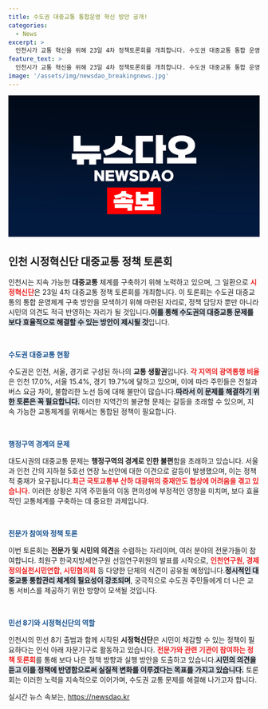 ```yaml
---
title: 수도권 대중교통 통합운영 혁신 방안 공개!
categories:
  - News
excerpt: >
  인천시가 교통 혁신을 위해 23일 4차 정책토론회를 개최합니다. 수도권 대중교통 통합 운영체계 구축을 위한 정부, 전문가, 시민의 참여로 불편한 지역 간 교통 문제를 해결할 방안을 모색합니다. 클릭하여 자세히 알아보세요!
feature_text: >
  인천시가 교통 혁신을 위해 23일 4차 정책토론회를 개최합니다. 수도권 대중교통 통합 운영체계 구축을 위한 정부, 전문가, 시민의 참여로 불편한 지역 간 교통 문제를 해결할 방안을 모색합니다. 클릭하여 자세히 알아보세요!
image: '/assets/img/newsdao_breakingnews.jpg'
---
```


<p><img src="/assets/img/newsdao_breakingnews.jpg" alt="implanttips 속보" /></p>

<h2 data-ke-size="size26">인천 시정혁신단 대중교통 정책 토론회</h2>

<p data-ke-size="size16">인천시는 지속 가능한 <b>대중교통</b> 체계를 구축하기 위해 노력하고 있으며, 그 일환으로 <b><span style="color: #ee2323;">시정혁신단</span></b>은 23일 4차 대중교통 정책 토론회를 개최합니다. 이 토론회는 수도권 대중교통의 통합 운영체계 구축 방안을 모색하기 위해 마련된 자리로, 정책 담당자 뿐만 아니라 시민의 의견도 적극 반영하는 자리가 될 것입니다.<b><span style="background-color: #21538527;">이를 통해 수도권의 대중교통 문제를 보다 효율적으로 해결할 수 있는 방안이 제시될 것</span></b>입니다.</p>

<p data-ke-size="size16">&nbsp;</p>

<p><b><span style="color: #1a5490;">수도권 대중교통 현황</span></b></p>

<p data-ke-size="size16">수도권은 인천, 서울, 경기로 구성된 하나의 <b>교통 생활권</b>입니다. <b><span style="color: #ee2323;">각 지역의 광역통행 비율</span></b>은 인천 17.0%, 서울 15.4%, 경기 19.7%에 달하고 있으며, 이에 따라 주민들은 전철과 버스 요금 차이, 불합리한 노선 등에 대해 불만이 많습니다.<b><span style="background-color: #21538527;">따라서 이 문제를 해결하기 위한 토론은 꼭 필요합니다.</span></b> 이러한 지역간의 불균형 문제는 갈등을 초래할 수 있으며, 지속 가능한 교통체계를 위해서는 통합된 정책이 필요합니다.</p>

<p data-ke-size="size16">&nbsp;</p>

<p><b><span style="color: #1a5490;">행정구역 경계의 문제</span></b></p>

<p data-ke-size="size16">대도시권의 대중교통 문제는 <b>행정구역의 경계로 인한 불편</b>함을 초래하고 있습니다. 서울과 인천 간의 지하철 5호선 연장 노선안에 대한 이견으로 갈등이 발생했으며, 이는 정책적 중재가 요구됩니다.<b><span style="color: #ee2323;">최근 국토교통부 산하 대광위의 중재안도 협상에 어려움을 겪고 있습니다.</span></b> 이러한 상황은 지역 주민들의 이동 편의성에 부정적인 영향을 미치며, 보다 효율적인 교통체계를 구축하는 데 중요한 과제입니다.</p>

<p data-ke-size="size16">&nbsp;</p>

<p><b><span style="color: #1a5490;">전문가 참여와 정책 토론</span></b></p>

<p data-ke-size="size16">이번 토론회는 <b>전문가 및 시민의 의견</b>을 수렴하는 자리이며, 여러 분야의 전문가들이 참여합니다. 최원구 한국지방세연구원 선임연구위원의 발표를 시작으로, <b><span style="color: #ee2323;">인천연구원, 경제정의실천시민연합, 시민협의회</span></b> 등 다양한 단체의 식견이 공유될 예정입니다.<b><span style="background-color: #21538527;">정시적인 대중교통 통합관리 체계의 필요성이 강조되며</span></b>, 궁극적으로 수도권 주민들에게 더 나은 교통 서비스를 제공하기 위한 방향이 모색될 것입니다.</p>

<p data-ke-size="size16">&nbsp;</p>

<p><b><span style="color: #1a5490;">민선 8기와 시정혁신단의 역할</span></b></p>

<p data-ke-size="size16">인천시의 민선 8기 출범과 함께 시작된 <b>시정혁신단</b>은 시민이 체감할 수 있는 정책이 필요하다는 인식 아래 자문기구로 활동하고 있습니다. <b><span style="color: #ee2323;">전문가와 관련 기관이 참여하는 정책 토론회</span></b>를 통해 보다 나은 정책 방향과 실행 방안을 도출하고 있습니다.<b><span style="background-color: #21538527;">시민의 의견을 듣고 이를 정책에 반영함으로써 실질적 변화를 이루겠다는 목표를 가지고 있습니다.</span></b> 토론회는 이러한 노력을 지속적으로 이어가며, 수도권 교통 문제를 해결해 나가고자 합니다.</p>

<p data-ke-size="size16"></p>
실시간 뉴스 속보는, <a href="https://newsdao.kr" rel="dofollow">https://newsdao.kr</a>


